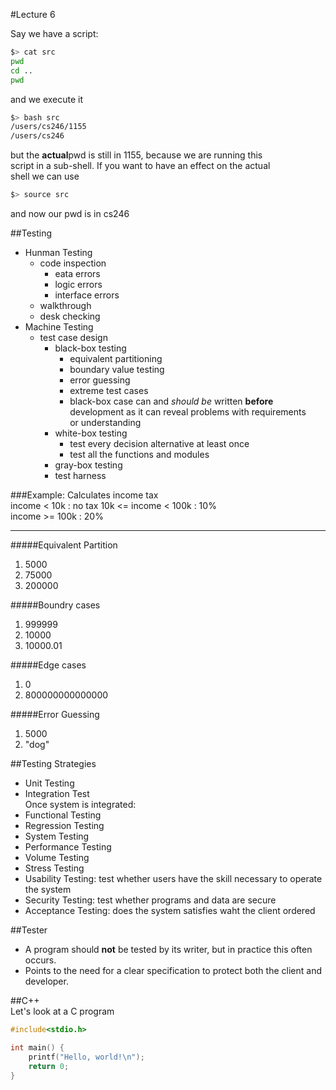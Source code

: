 #Lecture 6  

Say we have a script:  
```bash
$> cat src 
pwd
cd ..
pwd
```
and we execute it 
```bash
$> bash src
/users/cs246/1155
/users/cs246
```
but the **actual**pwd is still in 1155, because we are running this  
script in a sub-shell. If you want to have an effect on the actual  
shell we can use
```bash
$> source src
```
and now our pwd is in cs246  

##Testing  
- Hunman Testing  
	- code inspection
		- eata errors
		- logic errors
		- interface errors
	- walkthrough
	- desk checking
- Machine Testing
	- test case design
		- black-box testing
			- equivalent partitioning
			- boundary value testing
			- error guessing
			- extreme test cases
			- black-box case can and *should be* written **before**  
			development as it can reveal problems with requirements  
			or understanding
		- white-box testing 
			- test every decision alternative at least once
			- test all the functions and modules
		- gray-box testing
		- test harness 

###Example: Calculates income tax  
income < 10k : no tax
10k <= income < 100k : 10%  
income >= 100k : 20%  
  
----------------------------------------------------  
#####Equivalent Partition  
1. 5000
2. 75000  
3. 200000
  
#####Boundry cases  
1. 999999
2. 10000  
3. 10000.01  

#####Edge cases  
1. 0
2. 800000000000000

#####Error Guessing  
1. 5000
2. "dog"

##Testing Strategies  
- Unit Testing 
- Integration Test  
Once system is integrated:  
- Functional Testing
- Regression Testing
- System Testing
- Performance Testing
- Volume Testing 
- Stress Testing 
- Usability Testing: test whether users have the skill necessary to operate the system
- Security Testing: test whether programs and data are secure
- Acceptance Testing: does the system satisfies waht the client ordered  
  
    
##Tester  
- A program should **not** be tested by its writer, but in practice this often occurs.  
- Points to the need for a clear specification to protect both the client and developer.


##C++  
Let's look at a C program
```C
#include<stdio.h>

int main() {
	printf("Hello, world!\n");
	return 0;
}
```
